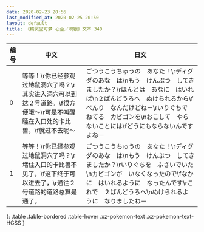 ```yaml
---
date: 2020-02-23 20:56
last_modified_at: 2020-02-25 20:50
layout: default
title: 《精灵宝可梦 心金／魂银》文本 340
---
```

| 编号 | 中文 | 日文 |
| ---- | ---- | ---- |
| 0 | 等等！\r你已经参观过地鼠洞穴了吗？\r其实进入洞穴可以到达２号道路。\f很方便哦～\r可是不叫醒睡在入口处的卡比兽，\f就过不去呢～ | ごつうこうちゅうの　あなた！\rディグダのあな　は\nもう　けんぶつ　してきましたか？\rほんとは　あなに　はいれば\n２ばんどうろへ　ぬけられるから\fべんり　なんだけどね－\rいりぐちで　ねてる　カビゴンを\nおこして　やらないことには\fどうにもならないんですよね－ |
| 1 | 等等！\r你已经参观过地鼠洞穴了吗？\r堵住入口的卡比兽不见了，\f这下终于可以进去了，\r通往２号道路的道路总算是通了。 | ごつうこうちゅうの　あなた！\rディグダのあな　は\nもう　けんぶつ　してきましたか？\rいりぐちを　ふさいでいた\nカビゴンが　いなくなったので\fなかに　はいれるように　なったんです\rこれで　２ばんどうろへ\nぬけられるように　なりましたね－ |
{: .table .table-bordered .table-hover .xz-pokemon-text .xz-pokemon-text-HGSS }